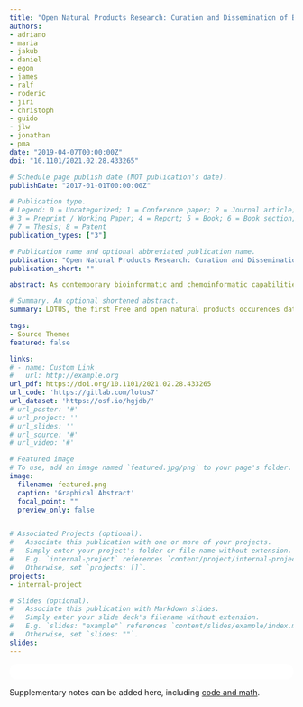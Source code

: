 ```yaml
---
title: "Open Natural Products Research: Curation and Dissemination of Biological Occurrences of Chemical Structures through Wikidata"
authors:
- adriano
- maria
- jakub
- daniel
- egon
- james
- ralf
- roderic
- jiri
- christoph
- guido
- jlw
- jonathan
- pma
date: "2019-04-07T00:00:00Z"
doi: "10.1101/2021.02.28.433265"

# Schedule page publish date (NOT publication's date).
publishDate: "2017-01-01T00:00:00Z"

# Publication type.
# Legend: 0 = Uncategorized; 1 = Conference paper; 2 = Journal article;
# 3 = Preprint / Working Paper; 4 = Report; 5 = Book; 6 = Book section;
# 7 = Thesis; 8 = Patent
publication_types: ["3"]

# Publication name and optional abbreviated publication name.
publication: "Open Natural Products Research: Curation and Dissemination of Biological Occurrences of Chemical Structures through Wikidata"
publication_short: ""

abstract: As contemporary bioinformatic and chemoinformatic capabilities are reshaping natural products research, major benefits could result from an open database of referenced structure-organism pairs. Those pairs allow the identification of distinct molecular structures found as components of heterogeneous chemical matrices originating from living organisms. Current databases with such information suffer from paywall restrictions, limited taxonomic scope, poorly standardized fields, and lack of interoperability. To ensure data quality, references to the work that describes the structure-organism relationship are mandatory. To fill this void, we collected and curated a set of structure-organism pairs from publicly available natural products databases to yield LOTUS (naturaL prOducTs occUrrences databaSe), which contains over 500,000 curated and referenced structure-organism pairs. All the programs developed for data collection, curation, and dissemination are publicly available. To provide unlimited access as well as standardized linking to other resources, LOTUS data is both hosted on Wikidata and regularly mirrored on https://lotus.naturalproducts.net. The diffusion of these referenced structure-organism pairs within the Wikidata framework addresses many of the limitations of currently-available databases and facilitates linkage to existing biological and chemical data resources. This resource represents an important advancement in the design and deployment of a comprehensive and collaborative natural products knowledge base.

# Summary. An optional shortened abstract.
summary: LOTUS, the first Free and open natural products occurences database.

tags:
- Source Themes
featured: false

links:
# - name: Custom Link
#   url: http://example.org
url_pdf: https://doi.org/10.1101/2021.02.28.433265
url_code: 'https://gitlab.com/lotus7'
url_dataset: 'https://osf.io/hgjdb/'
# url_poster: '#'
# url_project: ''
# url_slides: ''
# url_source: '#'
# url_video: '#'

# Featured image
# To use, add an image named `featured.jpg/png` to your page's folder. 
image:
  filename: featured.png
  caption: 'Graphical Abstract'
  focal_point: ""
  preview_only: false


# Associated Projects (optional).
#   Associate this publication with one or more of your projects.
#   Simply enter your project's folder or file name without extension.
#   E.g. `internal-project` references `content/project/internal-project/index.md`.
#   Otherwise, set `projects: []`.
projects:
- internal-project

# Slides (optional).
#   Associate this publication with Markdown slides.
#   Simply enter your slide deck's filename without extension.
#   E.g. `slides: "example"` references `content/slides/example/index.md`.
#   Otherwise, set `slides: ""`.
slides:
---
```


<html>
  <style>
    section {
        background: white;
        color: black;
        border-radius: 1em;
        padding: 1em;
        left: 50% }
    #inner {
        display: inline-block;
        display: flex;
        align-items: center;
        justify-content: center }
  </style>
  <section>
    <div id="inner">
      <script type='text/javascript' src='https://d1bxh8uas1mnw7.cloudfront.net/assets/embed.js'></script>
        <span style="float:left"; 
          class="__dimensions_badge_embed__" 
          data-doi="10.1101/2021.02.28.433265" 
          data-hide-zero-citations="true" 
          data-legend="always">
        </span>
      <script async src="https://badge.dimensions.ai/badge.js" charset="utf-8"></script>
        <div  style="float:right"; 
          data-link-target="_blank" 
          data-badge-details="right" 
          data-badge-type="medium-donut"
          data-doi="10.1101/2021.02.28.433265"   
          data-condensed="true" 
          data-hide-no-mentions="true" 
          class="altmetric-embed">
        </div>
    </div>
    <div id="inner">
      <script type="text/javascript" src="//cdn.plu.mx/widget-summary.js"></script>
        <a href="https://plu.mx/plum/a/?doi=10.1101/2021.02.28.433265" 
          data-orientation="horizontal" 
          class="plumx-summary" 
          data-site="plum" 
          data-hide-when-empty="true">
        </a>
    </div>
  </section>
  
Supplementary notes can be added here, including [code and math](https://sourcethemes.com/academic/docs/writing-markdown-latex/).
